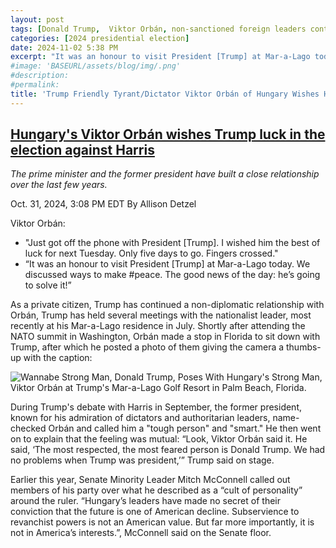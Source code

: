 ```yaml
---
layout: post
tags: [Donald Trump,  Viktor Orbán, non-sanctioned foreign leaders contact, politics]
categories: [2024 presidential election]
date: 2024-11-02 5:38 PM
excerpt: "It was an honour to visit President [Trump] at Mar-a-Lago today. We discussed ways to make #peace. The good news of the day: he’s going to solve it! – Viktor Orbán, Hungary's dictator"
#image: 'BASEURL/assets/blog/img/.png'
#description:
#permalink:
title: 'Trump Friendly Tyrant/Dictator Viktor Orbán of Hungary Wishes Him "Good Luck" in Election. Wants to Play More Golf at Mar-a-Lago'
---
```



## [Hungary's Viktor Orbán wishes Trump luck in the election against Harris](https://www.msnbc.com/top-stories/latest/authoritarian-viktor-orban-pal-trump-election-rcna178264)

*The prime minister and the former president have built a close relationship over the last few years.*

Oct. 31, 2024, 3:08 PM EDT
By Allison Detzel

Viktor Orbán:

- "Just got off the phone with President [Trump]. I wished him the best of luck for next Tuesday. Only five days to go. Fingers crossed."
- “It was an honour to visit President [Trump] at Mar-a-Lago today. We discussed ways to make #peace. The good news of the day: he’s going to solve it!”

As a private citizen, Trump has continued a non-diplomatic relationship with Orbán, Trump has held several meetings with the nationalist leader, most recently at his Mar-a-Lago residence in July. Shortly after attending the NATO summit in Washington, Orbán made a stop in Florida to sit down with Trump, after which he posted a photo of them giving the camera a thumbs-up with the caption:

![Wannabe Strong Man, Donald Trump, Poses With Hungary's Strong Man, Viktor Orbán at Trump's Mar-a-Lago Golf Resort in Palm Beach, Florida.](https://ralphhightower.github.io/blog/img/GSP9xuHWcAA2UZD.jpeg)

During Trump's debate with Harris in September, the former president, known for his admiration of dictators and authoritarian leaders, name-checked Orbán and called him a "tough person" and "smart." He then went on to explain that the feeling was mutual: “Look, Viktor Orbán said it. He said, ‘The most respected, the most feared person is Donald Trump. We had no problems when Trump was president,’” Trump said on stage.

Earlier this year, Senate Minority Leader Mitch McConnell called out members of his party over what he described as a “cult of personality” around the ruler. “Hungary’s leaders have made no secret of their conviction that the future is one of American decline. Subservience to revanchist powers is not an American value. But far more importantly, it is not in America’s interests.”, McConnell said on the Senate floor.
